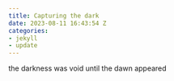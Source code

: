 ```yaml
---
title: Capturing the dark
date: 2023-08-11 16:43:54 Z
categories:
- jekyll
- update
---
```


the darkness was void until the dawn appeared 
